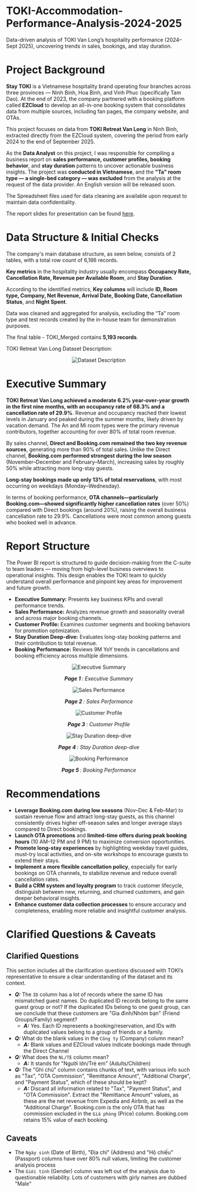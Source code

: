 # TOKI-Accommodation-Performance-Analysis-2024-2025
Data-driven analysis of TOKI Van Long’s hospitality performance (2024–Sept 2025), uncovering trends in sales, bookings, and stay duration.

# Project Background
**Stay TOKI** is a Vietnamese hospitality brand operating four branches across three provinces — Ninh Binh, Hoa Binh, and Vinh Phuc (specifically Tam Dao). At the end of 2023, the company partnered with a booking platform called **EZCloud** to develop an all-in-one booking system that consolidates data from multiple sources, including fan pages, the company website, and OTAs.

This project focuses on data from **TOKI Retreat Van Long** in Ninh Binh, extracted directly from the EZCloud system, covering the period from early 2024 to the end of September 2025.

As the **Data Analyst** on this project, I was responsible for compiling a business report on **sales performance, customer profiles, booking behavior**, and **stay duration** patterns to uncover actionable business insights. The project was **conducted in Vietnamese**, and the **"Ta" room type — a single-bed category — was excluded** from the analysis at the request of the data provider. An English version will be released soon.

The Spreadsheet files used for data cleaning are available upon request to maintain data confidentiality.

The report slides for presentation can be found [here](https://www.canva.com/design/DAG1pOc6Eq0/hi6vnsaMSl9paGdXbGFDuA/edit).

# Data Structure & Initial Checks
The company's main database structure, as seen below, consists of 2 tables, with a total row count of 6,186 records. 

**Key metrics** in the hospitality industry usually encompass **Occupancy Rate, Cancellation Rate, Revenue per Available Room**, and **Stay Duration**.  

According to the identified metrics, **Key columns** will include **ID, Room type, Company, Net Revenue, Arrival Date, Booking Date, Cancellation Status**, and **Night Spent**.

Data was cleaned and aggregated for analysis, excluding the “Ta” room type and test records created by the in-house team for demonstration purposes.

The final table - TOKI_Merged contains **5,193 records**.

TOKI Retreat Van Long Dataset Description:
<p align="center">
  <img src="https://raw.githubusercontent.com/bennguyen99/TOKI-Accommodation-Performance-Analysis-2024-2025/refs/heads/main/Visualizations/Dataset%20Description.jpg" alt="Dataset Description"/>
</p>

# Executive Summary
**TOKI Retreat Van Long achieved a moderate 6.2% year-over-year growth in the first nine months, with an occupancy rate of 68.3% and a cancellation rate of 29.9%**. Revenue and occupancy reached their lowest levels in January and peaked during the summer months, likely driven by vacation demand. The An and Mi room types were the primary revenue contributors, together accounting for over 80% of total room revenue.

By sales channel, **Direct and Booking.com remained the two key revenue sources**, generating more than 90% of total sales. Unlike the Direct channel, **Booking.com performed strongest during the low season** (November–December and February–March), increasing sales by roughly 50% while attracting more long-stay guests.

**Long-stay bookings made up only 13% of total reservations**, with most occurring on weekdays (Monday–Wednesday).

In terms of booking performance, **OTA channels—particularly Booking.com—showed significantly higher cancellation rates** (over 50%) compared with Direct bookings (around 20%), raising the overall business cancellation rate to 29.9%. Cancellations were most common among guests who booked well in advance.

# Report Structure

The Power BI report is structured to guide decision-making from the C-suite to team leaders — moving from high-level business overviews to operational insights. This design enables the TOKI team to quickly understand overall performance and pinpoint key areas for improvement and future growth.

  * **Executive Summary:**  Presents key business KPIs and overall performance trends.
  * **Sales Performance:** Analyzes revenue growth and seasonality overall and across major booking channels.
  * **Customer Profile:** Examines customer segments and booking behaviors for promotion optimization.
  * **Stay Duration Deep-dive:** Evaluates long-stay booking patterns and their contribution to total revenue.
  * **Booking Performance:** Reviews 9M YoY trends in cancellations and booking efficiency across multiple dimensions.

<p align="center">
  <img src="Visualizations/Executive Summary.png" alt="Executive Summary"/>
</p>

<p align="center"> 
  <i> <b> Page 1 </b>: Executive Summary </i> 
</p>

<p align="center">
  <img src="https://github.com/bennguyen99/TOKI-Accommodation-Performance-Analysis-2024-2025/blob/main/Visualizations/Sales%20Time-series.png" alt="Sales Performance"/>
</p>

<p align="center"> 
  <i> <b> Page 2 </b>: Sales Performance </i> 
</p>

<p align="center">
  <img src="https://github.com/bennguyen99/TOKI-Accommodation-Performance-Analysis-2024-2025/blob/main/Visualizations/Customer%20Info.png" alt="Customer Profile"/>
</p>

<p align="center"> 
  <i> <b> Page 3 </b>: Customer Profile </i> 
</p>

<p align="center">
  <img src="https://github.com/bennguyen99/TOKI-Accommodation-Performance-Analysis-2024-2025/blob/main/Visualizations/Average%20Stay%20Duration.png" alt="Stay Duration deep-dive"/>
</p>

<p align="center"> 
  <i> <b> Page 4 </b>: Stay Duration deep-dive </i> 
</p>

<p align="center">
  <img src="https://github.com/bennguyen99/TOKI-Accommodation-Performance-Analysis-2024-2025/blob/main/Visualizations/Booking%20Performance.png" alt="Booking Performance"/>
</p>

<p align="center"> 
  <i> <b> Page 5 </b>: Booking Performance </i> 
</p>

# Recommendations
  * **Leverage Booking.com during low seasons** (Nov–Dec & Feb–Mar) to sustain revenue flow and attract long-stay guests, as this channel consistently drives higher off-season sales and longer average stays compared to Direct bookings.
  * **Launch OTA promotions** and **limited-time offers during peak booking hours** (10 AM–12 PM and 9 PM) to maximize conversion opportunities.
  * **Promote long-stay experiences** by highlighting weekday travel guides, must-try local activities, and on-site workshops to encourage guests to extend their stays.
  * **Implement a more flexible cancellation policy**, especially for early bookings on OTA channels, to stabilize revenue and reduce overall cancellation rates.
  * **Build a CRM system and loyalty program** to track customer lifecycle, distinguish between new, returning, and churned customers, and gain deeper behavioral insights.
  * **Enhance customer data collection processes** to ensure accuracy and completeness, enabling more reliable and insightful customer analysis.
# Clarified Questions & Caveats
## Clarified Questions
This section includes all the clarification questions discussed with TOKI’s representative to ensure a clear understanding of the dataset and its context.
  * _**Q:**_ The `ID` column has a lot of records where the same ID has mismatched guest names. Do duplicated ID records belong to the same guest group or not? If the duplicated IDs belong to one guest group, can we conclude that these customers are "Gia đình/Nhóm bạn" (Friend Groups/Family) segment?
    * _**A:**_ Yes. Each ID represents a booking/reservation, and IDs with duplicated values belong to a group of friends or a family.
  * _**Q:**_ What do the blank values in the `Công ty` (Company) column mean?
    * _**A:**_ Blank values and EZCloud values indicate bookings made through the Direct Channel
  * _**Q:**_ What does the `NL/TE` column mean?
    * _**A:**_ It stands for "Người lớn/Trẻ em" (Adults/Children)
  * _**Q:**_ The "Ghi chú" column contains chunks of text, with various info such as "Tax", "OTA Commission", "Remittance Amount", "Additional Charge", and "Payment Status", which of these should be kept?
    * _**A:**_ Discard all information related to "Tax", "Payment Status", and "OTA Commission". Extract the "Remittance Amount" values, as these are the net revenue from Expedia and Airbnb, as well as the "Additional Charge". Booking.com is the only OTA that has commission excluded in the `Giá phòng` (Price) column. Booking.com retains 15% value of each booking.
## Caveats
  * The `Ngày sinh` (Date of Birth), "Địa chỉ" (Address) and "Hộ chiếu" (Passport) columns have over 80% null values, limiting the customer analysis process
  * The `Giới tính` (Gender) column was left out of the analysis due to questionable reliability. Lots of customers with girly names are dubbed "Male"
